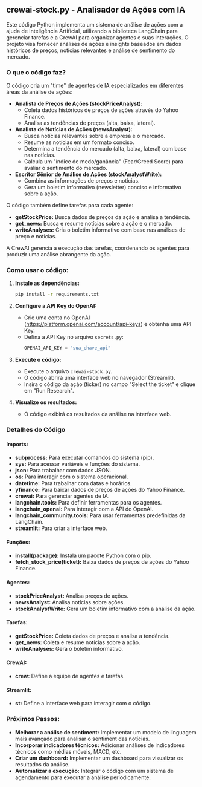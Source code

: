 ## crewai-stock.py - Analisador de Ações com IA

Este código Python implementa um sistema de análise de ações com a ajuda de Inteligência Artificial, utilizando a biblioteca LangChain para gerenciar tarefas e a CrewAI para organizar agentes e suas interações. O projeto visa fornecer análises de ações e insights baseados em dados históricos de preços, notícias relevantes e análise de sentimento do mercado.

### O que o código faz?

O código cria um "time" de agentes de IA especializados em diferentes áreas da análise de ações:

* **Analista de Preços de Ações (stockPriceAnalyst):**  
    - Coleta dados históricos de preços de ações através do Yahoo Finance.
    - Analisa as tendências de preços (alta, baixa, lateral).
* **Analista de Notícias de Ações (newsAnalyst):**
    - Busca notícias relevantes sobre a empresa e o mercado.
    - Resume as notícias em um formato conciso.
    - Determina a tendência do mercado (alta, baixa, lateral) com base nas notícias.
    - Calcula um "índice de medo/ganância" (Fear/Greed Score) para avaliar o sentimento do mercado.
* **Escritor Sênior de Análise de Ações (stockAnalystWrite):**
    - Combina as informações de preços e notícias.
    - Gera um boletim informativo (newsletter) conciso e informativo sobre a ação.

O código também define tarefas para cada agente:

* **getStockPrice:** Busca dados de preços da ação e analisa a tendência.
* **get_news:** Busca e resume notícias sobre a ação e o mercado.
* **writeAnalyses:** Cria o boletim informativo com base nas análises de preço e notícias.

A CrewAI gerencia a execução das tarefas, coordenando os agentes para produzir uma análise abrangente da ação.

### Como usar o código:

1. **Instale as dependências:**
   ```bash
   pip install -r requirements.txt
   ```

2. **Configure a API Key do OpenAI:**
   - Crie uma conta no OpenAI (https://platform.openai.com/account/api-keys) e obtenha uma API Key.
   - Defina a API Key no arquivo `secrets.py`:
     ```python
     OPENAI_API_KEY = "sua_chave_api"
     ```

3. **Execute o código:**
   - Execute o arquivo `crewai-stock.py`.
   - O código abrirá uma interface web no navegador (Streamlit).
   - Insira o código da ação (ticker) no campo "Select the ticket" e clique em "Run Research".

4. **Visualize os resultados:**
   - O código exibirá os resultados da análise na interface web.

### Detalhes do Código

#### Imports:

* **subprocess:** Para executar comandos do sistema (pip).
* **sys:** Para acessar variáveis e funções do sistema.
* **json:** Para trabalhar com dados JSON.
* **os:** Para interagir com o sistema operacional.
* **datetime:** Para trabalhar com datas e horários.
* **yfinance:** Para baixar dados de preços de ações do Yahoo Finance.
* **crewai:** Para gerenciar agentes de IA.
* **langchain.tools:** Para definir ferramentas para os agentes.
* **langchain_openai:** Para interagir com a API do OpenAI.
* **langchain_community.tools:** Para usar ferramentas predefinidas da LangChain.
* **streamlit:** Para criar a interface web.

#### Funções:

* **install(package):** Instala um pacote Python com o pip.
* **fetch_stock_price(ticket):** Baixa dados de preços de ações do Yahoo Finance.

#### Agentes:

* **stockPriceAnalyst:** Analisa preços de ações.
* **newsAnalyst:** Analisa notícias sobre ações.
* **stockAnalystWrite:** Gera um boletim informativo com a análise da ação.

#### Tarefas:

* **getStockPrice:** Coleta dados de preços e analisa a tendência.
* **get_news:** Coleta e resume notícias sobre a ação.
* **writeAnalyses:** Gera o boletim informativo.

#### CrewAI:

* **crew:** Define a equipe de agentes e tarefas.

#### Streamlit:

* **st:** Define a interface web para interagir com o código.

### Próximos Passos:

* **Melhorar a análise de sentiment:** Implementar um modelo de linguagem mais avançado para analisar o sentiment das notícias.
* **Incorporar indicadores técnicos:** Adicionar análises de indicadores técnicos como médias móveis, MACD, etc.
* **Criar um dashboard:** Implementar um dashboard para visualizar os resultados da análise.
* **Automatizar a execução:** Integrar o código com um sistema de agendamento para executar a análise periodicamente.
